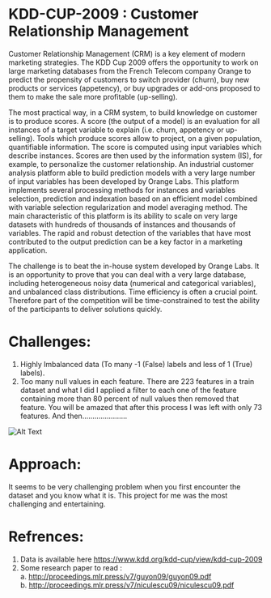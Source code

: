 # KDD-CUP-2009 : Customer Relationship Management

Customer Relationship Management (CRM) is a key element of modern marketing strategies. The KDD Cup 2009 offers the opportunity to work on large marketing databases from the French Telecom company Orange to predict the propensity of customers to switch provider (churn), buy new products or services (appetency), or buy upgrades or add-ons proposed to them to make the sale more profitable (up-selling).

The most practical way, in a CRM system, to build knowledge on customer is to produce scores. A score (the output of a model) is an evaluation for all instances of a target variable to explain (i.e. churn, appetency or up-selling). Tools which produce scores allow to project, on a given population, quantifiable information. The score is computed using input variables which describe instances. Scores are then used by the information system (IS), for example, to personalize the customer relationship. An industrial customer analysis platform able to build prediction models with a very large number of input variables has been developed by Orange Labs. This platform implements several processing methods for instances and variables selection, prediction and indexation based on an efficient model combined with variable selection regularization and model averaging method. The main characteristic of this platform is its ability to scale on very large datasets with hundreds of thousands of instances and thousands of variables. The rapid and robust detection of the variables that have most contributed to the output prediction can be a key factor in a marketing application.

The challenge is to beat the in-house system developed by Orange Labs. It is an opportunity to prove that you can deal with a very large database, including heterogeneous noisy data (numerical and categorical variables), and unbalanced class distributions. Time efficiency is often a crucial point. Therefore part of the competition will be time-constrained to test the ability of the participants to deliver solutions quickly.

# Challenges: 

1. Highly Imbalanced data (To many -1 (False) labels and less of 1 (True) labels). <br/>
2. Too many null values in each feature. There are 223 features in a train dataset and what I did I applied a filter to each one of the feature containing more than 80 percent of null values then removed that feature. You will be amazed that after this process I was left with only 73 features. And then......................<br/>

![Alt Text](https://tenor.com/view/pokemon-confused-psyduck-gif-5762799.gif)

# Approach:
 
It seems to be very challenging problem when you first encounter the dataset and you know what it is. This project for me was the most challenging and entertaining. 


# Refrences:
1. Data is available here https://www.kdd.org/kdd-cup/view/kdd-cup-2009 <br/>
2. Some research paper to read : <br/>
  a. http://proceedings.mlr.press/v7/guyon09/guyon09.pdf <br/>
  b. http://proceedings.mlr.press/v7/niculescu09/niculescu09.pdf <br/>
